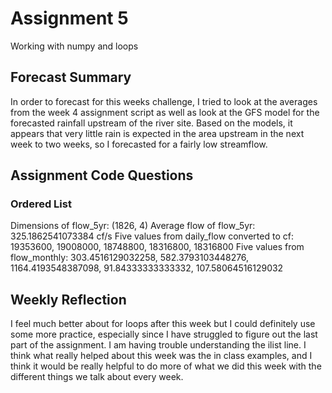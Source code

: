 # Assignment 5

Working with numpy and loops

## Forecast Summary

In order to forecast for this weeks challenge, I tried to look at the averages from the week 4 assignment script as well as look at the GFS model for the forecasted rainfall upstream of the river site. Based on the models, it appears that very little rain is expected in the area upstream in the next week to two weeks, so I forecasted for a fairly low streamflow. 

## Assignment Code Questions

### Ordered List
Dimensions of flow_5yr: (1826, 4)
Average flow of flow_5yr: 325.1862541073384 cf/s
Five values from daily_flow converted to cf: 19353600, 19008000, 18748800, 18316800, 18316800
Five values from flow_monthly: 303.4516129032258, 582.3793103448276, 1164.4193548387098, 91.84333333333332, 107.58064516129032

## Weekly Reflection

I feel much better about for loops after this week but I could definitely use some more practice, especially since I have struggled to figure out the last part of the assignment. I am having trouble understanding the ilist line. I think what really helped about this week was the in class examples, and I think it would be really helpful to do more of what we did this week with the different things we talk about every week.